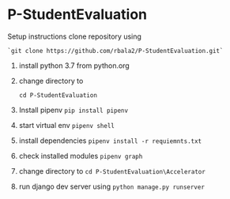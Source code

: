 # P-StudentEvaluation
Setup instructions
clone repository using 

    `git clone https://github.com/rbala2/P-StudentEvaluation.git`
1. install python 3.7 from python.org 
2. change directory to

      `cd P-StudentEvaluation`
3. Install pipenv `pip install pipenv`
4. start virtual env `pipenv shell`
5. install dependencies `pipenv install -r requiemnts.txt`
6. check installed modules `pipenv graph`
7. change directory to `cd P-StudentEvaluation\Accelerator`
8. run django dev server using  `python manage.py runserver`
